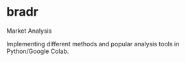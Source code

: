 # bradr
Market Analysis

Implementing different methods and popular analysis tools in Python/Google Colab.
